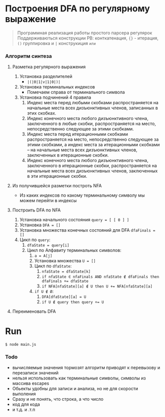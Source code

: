 # Построения DFA по регулярному выражение
>  Программная реализация работы простого парсера регулярок
Поддерживаються конструкции РВ: конткатенация, `{}` - итерация, `()` группировка и `|` конструкиция `или` 

### Алгоритм синтеза
1. Разметка регулярного выражения
    1. Установка разделителей
        * `|(|0|1|v|1|0|)|`
    2. Установка терминальных индексов
        * Помечаем справа от терминального символа
    3. Установка подчинений 4 правила
        1. Индекс места перед любыми скобками распространяется
           на начальные места всех дизъюнктивных членов,
           записанных в этих скобках.
        2. Индекс конечного места любого дизъюнктивного члена,
           заключенного в любые скобки,
           распространяется на место,
           непосредственно следующее за этими скобками.
        3. Индекс места перед итерационными скобками распространяется на место,
           непосредственно следующее за этими скобками,
           а индекс места за итерационными скобками
           – на начальные места всех дизъюнктивных членов,
           заключенных в итерационные скобки.
        4. Индекс конечного места любого дизъюнктивного члена,
           заключенного в итерационные скобки,
           распространяется на начальные места всех дизъюнктивных членов,
           заключенных в эти итерационные скобки.
       
2.  Из получившейся разметки построть NFA
    * Из каких индексов по какому терминальному символу мы можем перейти в индексы
    
3. Построить DFA по NFA
    1. Установка начального состояния `query = [ [ 0 ] ]`
    2. Установка `DFA = []`
    3. Установка множества конечных состояний для DFA `dfaFinals = []`
    4. Цикл по `query`:
        1. `dfaState = query[i]`
        2. Цикл по Алфавиту терминальных символов:
            1. `a = A[j]`
            2. Установка множества `U = []`
            3. Цикл по `dfaState`:
                1. `nfaState = dfaState[k]`
                2. `if nfaState ∈ nfaFinals AND nfaState ∉ dfaFinals then dfaFinals += dfaState`
                3. `if NFA[nfaState][a] ∉ U then U += NFA[nfaState][a]`
            4. `if U ∉ Ø`:
                1. `DFA[dfaState][a] = U`
                2. `if U ∉ query then query += U`

4. Переименовать DFA

# Run
```
$ node main.js
```


### Todo
* вычисляемые значения тормозят алгоритм приводят к перевызову и перезаписи значений
* нельзя использовать как терминальные символы, символы из массива escapes
* Обьекты удобны для записи и анализа, но не для скорости выполения
* Сразу и не понять, что строка, а что число
* код для кода
* и т.д. и .т.п